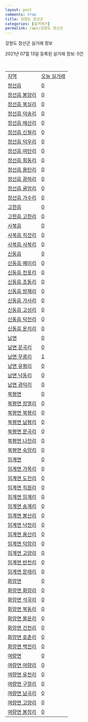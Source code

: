 ```yaml
---
layout: post
comments: true
title: 강원도 정선군
categories: [실거래가]
permalink: /apt/강원도 정선군
---
```


강원도 정선군 실거래 정보

2021년 07월 13일 등록된 실거래 정보: 0건

<script type="text/javascript">
  google.charts.load('current', {'packages':['corechart']});
  google.charts.setOnLoadCallback(drawChart);

  function drawChart() {
    var data = google.visualization.arrayToDataTable([['거래일', '매매', '전월세', '전매'], ['20-07', 14, 7, 0], ['20-08', 15, 6, 1], ['20-09', 20, 5, 1], ['20-10', 12, 8, 1], ['20-11', 19, 9, 16], ['20-12', 14, 8, 0], ['21-01', 17, 18, 0], ['21-02', 25, 8, 0], ['21-03', 18, 13, 1], ['21-04', 22, 10, 3], ['21-05', 20, 6, 0], ['21-06', 19, 9, 0], ['21-07', 4, 5, 1]]);

    var options = {
      title: '최근 1년간 유형별 거래량 추이',
      legend: { position: 'bottom' }
    };

    var chart = new google.visualization.LineChart(document.getElementById('columnchart_material'));
    chart.draw(data, (options));
  }
</script>

<div id="columnchart_material" style="width: 95%; margin-left: -35px"></div>
<br>
<table class="sortable">
  <tr>
    <td><a href="#">지역</a></td>
    <td><a href="#">오늘 실거래</a></td>
  </tr>

  
  <tr class="item">
    <td><a href="강원도 정선군 정선읍">정선읍</a></td>
    <td><a href="강원도 정선군 정선읍">0</a></td>
  </tr>
    

  <tr class="item">
    <td><a href="강원도 정선군 정선읍 봉양리">정선읍 봉양리</a></td>
    <td><a href="강원도 정선군 정선읍 봉양리">0</a></td>
  </tr>
    

  <tr class="item">
    <td><a href="강원도 정선군 정선읍 북실리">정선읍 북실리</a></td>
    <td><a href="강원도 정선군 정선읍 북실리">0</a></td>
  </tr>
    

  <tr class="item">
    <td><a href="강원도 정선군 정선읍 덕송리">정선읍 덕송리</a></td>
    <td><a href="강원도 정선군 정선읍 덕송리">0</a></td>
  </tr>
    

  <tr class="item">
    <td><a href="강원도 정선군 정선읍 애산리">정선읍 애산리</a></td>
    <td><a href="강원도 정선군 정선읍 애산리">0</a></td>
  </tr>
    

  <tr class="item">
    <td><a href="강원도 정선군 정선읍 신월리">정선읍 신월리</a></td>
    <td><a href="강원도 정선군 정선읍 신월리">0</a></td>
  </tr>
    

  <tr class="item">
    <td><a href="강원도 정선군 정선읍 덕우리">정선읍 덕우리</a></td>
    <td><a href="강원도 정선군 정선읍 덕우리">0</a></td>
  </tr>
    

  <tr class="item">
    <td><a href="강원도 정선군 정선읍 여탄리">정선읍 여탄리</a></td>
    <td><a href="강원도 정선군 정선읍 여탄리">0</a></td>
  </tr>
    

  <tr class="item">
    <td><a href="강원도 정선군 정선읍 회동리">정선읍 회동리</a></td>
    <td><a href="강원도 정선군 정선읍 회동리">0</a></td>
  </tr>
    

  <tr class="item">
    <td><a href="강원도 정선군 정선읍 용탄리">정선읍 용탄리</a></td>
    <td><a href="강원도 정선군 정선읍 용탄리">0</a></td>
  </tr>
    

  <tr class="item">
    <td><a href="강원도 정선군 정선읍 광하리">정선읍 광하리</a></td>
    <td><a href="강원도 정선군 정선읍 광하리">0</a></td>
  </tr>
    

  <tr class="item">
    <td><a href="강원도 정선군 정선읍 귤암리">정선읍 귤암리</a></td>
    <td><a href="강원도 정선군 정선읍 귤암리">0</a></td>
  </tr>
    

  <tr class="item">
    <td><a href="강원도 정선군 정선읍 가수리">정선읍 가수리</a></td>
    <td><a href="강원도 정선군 정선읍 가수리">0</a></td>
  </tr>
    

  <tr class="item">
    <td><a href="강원도 정선군 고한읍">고한읍</a></td>
    <td><a href="강원도 정선군 고한읍">0</a></td>
  </tr>
    

  <tr class="item">
    <td><a href="강원도 정선군 고한읍 고한리">고한읍 고한리</a></td>
    <td><a href="강원도 정선군 고한읍 고한리">0</a></td>
  </tr>
    

  <tr class="item">
    <td><a href="강원도 정선군 사북읍">사북읍</a></td>
    <td><a href="강원도 정선군 사북읍">0</a></td>
  </tr>
    

  <tr class="item">
    <td><a href="강원도 정선군 사북읍 직전리">사북읍 직전리</a></td>
    <td><a href="강원도 정선군 사북읍 직전리">0</a></td>
  </tr>
    

  <tr class="item">
    <td><a href="강원도 정선군 사북읍 사북리">사북읍 사북리</a></td>
    <td><a href="강원도 정선군 사북읍 사북리">0</a></td>
  </tr>
    

  <tr class="item">
    <td><a href="강원도 정선군 신동읍">신동읍</a></td>
    <td><a href="강원도 정선군 신동읍">0</a></td>
  </tr>
    

  <tr class="item">
    <td><a href="강원도 정선군 신동읍 예미리">신동읍 예미리</a></td>
    <td><a href="강원도 정선군 신동읍 예미리">0</a></td>
  </tr>
    

  <tr class="item">
    <td><a href="강원도 정선군 신동읍 천포리">신동읍 천포리</a></td>
    <td><a href="강원도 정선군 신동읍 천포리">0</a></td>
  </tr>
    

  <tr class="item">
    <td><a href="강원도 정선군 신동읍 조동리">신동읍 조동리</a></td>
    <td><a href="강원도 정선군 신동읍 조동리">0</a></td>
  </tr>
    

  <tr class="item">
    <td><a href="강원도 정선군 신동읍 방제리">신동읍 방제리</a></td>
    <td><a href="강원도 정선군 신동읍 방제리">0</a></td>
  </tr>
    

  <tr class="item">
    <td><a href="강원도 정선군 신동읍 가사리">신동읍 가사리</a></td>
    <td><a href="강원도 정선군 신동읍 가사리">0</a></td>
  </tr>
    

  <tr class="item">
    <td><a href="강원도 정선군 신동읍 고성리">신동읍 고성리</a></td>
    <td><a href="강원도 정선군 신동읍 고성리">0</a></td>
  </tr>
    

  <tr class="item">
    <td><a href="강원도 정선군 신동읍 덕천리">신동읍 덕천리</a></td>
    <td><a href="강원도 정선군 신동읍 덕천리">0</a></td>
  </tr>
    

  <tr class="item">
    <td><a href="강원도 정선군 신동읍 운치리">신동읍 운치리</a></td>
    <td><a href="강원도 정선군 신동읍 운치리">0</a></td>
  </tr>
    

  <tr class="item">
    <td><a href="강원도 정선군 남면">남면</a></td>
    <td><a href="강원도 정선군 남면">0</a></td>
  </tr>
    

  <tr class="item">
    <td><a href="강원도 정선군 남면 문곡리">남면 문곡리</a></td>
    <td><a href="강원도 정선군 남면 문곡리">0</a></td>
  </tr>
    

  <tr class="item">
    <td><a href="강원도 정선군 남면 무릉리">남면 무릉리</a></td>
    <td><a href="강원도 정선군 남면 무릉리">1</a></td>
  </tr>
    

  <tr class="item">
    <td><a href="강원도 정선군 남면 유평리">남면 유평리</a></td>
    <td><a href="강원도 정선군 남면 유평리">0</a></td>
  </tr>
    

  <tr class="item">
    <td><a href="강원도 정선군 남면 낙동리">남면 낙동리</a></td>
    <td><a href="강원도 정선군 남면 낙동리">0</a></td>
  </tr>
    

  <tr class="item">
    <td><a href="강원도 정선군 남면 광덕리">남면 광덕리</a></td>
    <td><a href="강원도 정선군 남면 광덕리">0</a></td>
  </tr>
    

  <tr class="item">
    <td><a href="강원도 정선군 북평면">북평면</a></td>
    <td><a href="강원도 정선군 북평면">0</a></td>
  </tr>
    

  <tr class="item">
    <td><a href="강원도 정선군 북평면 장열리">북평면 장열리</a></td>
    <td><a href="강원도 정선군 북평면 장열리">0</a></td>
  </tr>
    

  <tr class="item">
    <td><a href="강원도 정선군 북평면 북평리">북평면 북평리</a></td>
    <td><a href="강원도 정선군 북평면 북평리">0</a></td>
  </tr>
    

  <tr class="item">
    <td><a href="강원도 정선군 북평면 남평리">북평면 남평리</a></td>
    <td><a href="강원도 정선군 북평면 남평리">0</a></td>
  </tr>
    

  <tr class="item">
    <td><a href="강원도 정선군 북평면 문곡리">북평면 문곡리</a></td>
    <td><a href="강원도 정선군 북평면 문곡리">0</a></td>
  </tr>
    

  <tr class="item">
    <td><a href="강원도 정선군 북평면 나전리">북평면 나전리</a></td>
    <td><a href="강원도 정선군 북평면 나전리">0</a></td>
  </tr>
    

  <tr class="item">
    <td><a href="강원도 정선군 북평면 숙암리">북평면 숙암리</a></td>
    <td><a href="강원도 정선군 북평면 숙암리">0</a></td>
  </tr>
    

  <tr class="item">
    <td><a href="강원도 정선군 임계면">임계면</a></td>
    <td><a href="강원도 정선군 임계면">0</a></td>
  </tr>
    

  <tr class="item">
    <td><a href="강원도 정선군 임계면 가목리">임계면 가목리</a></td>
    <td><a href="강원도 정선군 임계면 가목리">0</a></td>
  </tr>
    

  <tr class="item">
    <td><a href="강원도 정선군 임계면 도전리">임계면 도전리</a></td>
    <td><a href="강원도 정선군 임계면 도전리">0</a></td>
  </tr>
    

  <tr class="item">
    <td><a href="강원도 정선군 임계면 직원리">임계면 직원리</a></td>
    <td><a href="강원도 정선군 임계면 직원리">0</a></td>
  </tr>
    

  <tr class="item">
    <td><a href="강원도 정선군 임계면 임계리">임계면 임계리</a></td>
    <td><a href="강원도 정선군 임계면 임계리">0</a></td>
  </tr>
    

  <tr class="item">
    <td><a href="강원도 정선군 임계면 송계리">임계면 송계리</a></td>
    <td><a href="강원도 정선군 임계면 송계리">0</a></td>
  </tr>
    

  <tr class="item">
    <td><a href="강원도 정선군 임계면 봉산리">임계면 봉산리</a></td>
    <td><a href="강원도 정선군 임계면 봉산리">0</a></td>
  </tr>
    

  <tr class="item">
    <td><a href="강원도 정선군 임계면 낙천리">임계면 낙천리</a></td>
    <td><a href="강원도 정선군 임계면 낙천리">0</a></td>
  </tr>
    

  <tr class="item">
    <td><a href="강원도 정선군 임계면 용산리">임계면 용산리</a></td>
    <td><a href="강원도 정선군 임계면 용산리">0</a></td>
  </tr>
    

  <tr class="item">
    <td><a href="강원도 정선군 임계면 덕암리">임계면 덕암리</a></td>
    <td><a href="강원도 정선군 임계면 덕암리">0</a></td>
  </tr>
    

  <tr class="item">
    <td><a href="강원도 정선군 임계면 고양리">임계면 고양리</a></td>
    <td><a href="강원도 정선군 임계면 고양리">0</a></td>
  </tr>
    

  <tr class="item">
    <td><a href="강원도 정선군 임계면 반천리">임계면 반천리</a></td>
    <td><a href="강원도 정선군 임계면 반천리">0</a></td>
  </tr>
    

  <tr class="item">
    <td><a href="강원도 정선군 임계면 문래리">임계면 문래리</a></td>
    <td><a href="강원도 정선군 임계면 문래리">0</a></td>
  </tr>
    

  <tr class="item">
    <td><a href="강원도 정선군 화암면">화암면</a></td>
    <td><a href="강원도 정선군 화암면">0</a></td>
  </tr>
    

  <tr class="item">
    <td><a href="강원도 정선군 화암면 화암리">화암면 화암리</a></td>
    <td><a href="강원도 정선군 화암면 화암리">0</a></td>
  </tr>
    

  <tr class="item">
    <td><a href="강원도 정선군 화암면 석곡리">화암면 석곡리</a></td>
    <td><a href="강원도 정선군 화암면 석곡리">0</a></td>
  </tr>
    

  <tr class="item">
    <td><a href="강원도 정선군 화암면 북동리">화암면 북동리</a></td>
    <td><a href="강원도 정선군 화암면 북동리">0</a></td>
  </tr>
    

  <tr class="item">
    <td><a href="강원도 정선군 화암면 몰운리">화암면 몰운리</a></td>
    <td><a href="강원도 정선군 화암면 몰운리">0</a></td>
  </tr>
    

  <tr class="item">
    <td><a href="강원도 정선군 화암면 건천리">화암면 건천리</a></td>
    <td><a href="강원도 정선군 화암면 건천리">0</a></td>
  </tr>
    

  <tr class="item">
    <td><a href="강원도 정선군 화암면 호촌리">화암면 호촌리</a></td>
    <td><a href="강원도 정선군 화암면 호촌리">0</a></td>
  </tr>
    

  <tr class="item">
    <td><a href="강원도 정선군 화암면 백전리">화암면 백전리</a></td>
    <td><a href="강원도 정선군 화암면 백전리">0</a></td>
  </tr>
    

  <tr class="item">
    <td><a href="강원도 정선군 여량면">여량면</a></td>
    <td><a href="강원도 정선군 여량면">0</a></td>
  </tr>
    

  <tr class="item">
    <td><a href="강원도 정선군 여량면 여량리">여량면 여량리</a></td>
    <td><a href="강원도 정선군 여량면 여량리">0</a></td>
  </tr>
    

  <tr class="item">
    <td><a href="강원도 정선군 여량면 유천리">여량면 유천리</a></td>
    <td><a href="강원도 정선군 여량면 유천리">0</a></td>
  </tr>
    

  <tr class="item">
    <td><a href="강원도 정선군 여량면 구절리">여량면 구절리</a></td>
    <td><a href="강원도 정선군 여량면 구절리">0</a></td>
  </tr>
    

  <tr class="item">
    <td><a href="강원도 정선군 여량면 남곡리">여량면 남곡리</a></td>
    <td><a href="강원도 정선군 여량면 남곡리">0</a></td>
  </tr>
    

  <tr class="item">
    <td><a href="강원도 정선군 여량면 고양리">여량면 고양리</a></td>
    <td><a href="강원도 정선군 여량면 고양리">0</a></td>
  </tr>
    

  <tr class="item">
    <td><a href="강원도 정선군 여량면 봉정리">여량면 봉정리</a></td>
    <td><a href="강원도 정선군 여량면 봉정리">0</a></td>
  </tr>
    


</table>


    